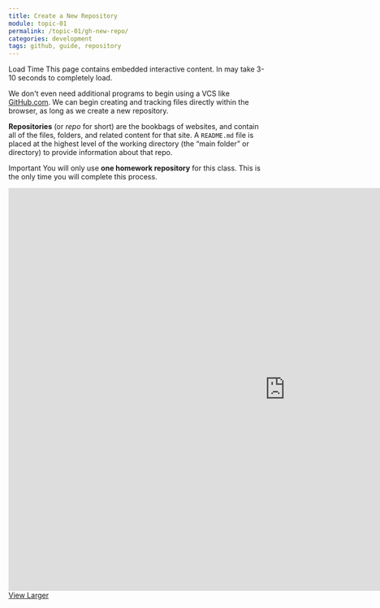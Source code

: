 ```yaml
---
title: Create a New Repository
module: topic-01
permalink: /topic-01/gh-new-repo/
categories: development
tags: github, guide, repository
---
```


<div class="divider-heading"></div>


<span class="label label-warning">Load Time</span> This page contains embedded interactive content. In may take 3-10 seconds to completely load.

We don't even need additional programs to begin using a VCS like <a href="https://github.com/" target="_blank">GitHub.com</a>. We can begin creating and tracking files directly within the browser, as long as we create a new repository.

**Repositories** (or _repo_ for short) are the bookbags of websites, and contain all of the files, folders, and related content for that site. A `README.md` file is placed at the highest level of the working directory (the “main folder” or directory) to provide information about that repo.

<span class="label label-danger">Important</span> You will only use **one homework repository** for this class. This is the only time you will complete this process.

<iframe src="https://h5p.org/h5p/embed/412442" width="1090" height="794" frameborder="0" allowfullscreen="allowfullscreen"></iframe>
<a href="https://h5p.org/node/412442" class="btn btn-default btn-xs" target="_blank">View Larger</a>

